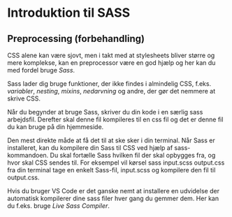 # Introduktion til SASS

## Preprocessing (forbehandling)
CSS alene kan være sjovt, men i takt med at stylesheets bliver større og mere komplekse, kan en preprocessor være en god hjælp og her kan du med fordel bruge *Sass*. 

Sass lader dig bruge funktioner, der ikke findes i almindelig CSS, f.eks. *variabler*, *nesting*, *mixins*, *nedarvning* og andre, der gør det nemmere at skrive CSS.

Når du begynder at bruge Sass, skriver du din kode i en særlig sass arbejdsfil. Derefter skal denne fil kompileres til en css fil og det er denne fil du kan bruge på din hjemmeside.

Den mest direkte måde at få det til at ske sker i din terminal. Når Sass er installeret, kan du kompilere din Sass til CSS ved hjælp af sass-kommandoen. Du skal fortælle Sass hvilken fil der skal opbygges fra, og hvor skal CSS sendes til. For eksempel vil kørsel sass input.scss output.css fra din terminal tage en enkelt Sass-fil, input.scss og kompilere den fil til output.css.

Hvis du bruger VS Code er det ganske nemt at installere en udvidelse der automatisk kompilerer dine sass filer hver gang du gemmer dem. Her kan du f.eks. bruge *Live Sass Compiler*.